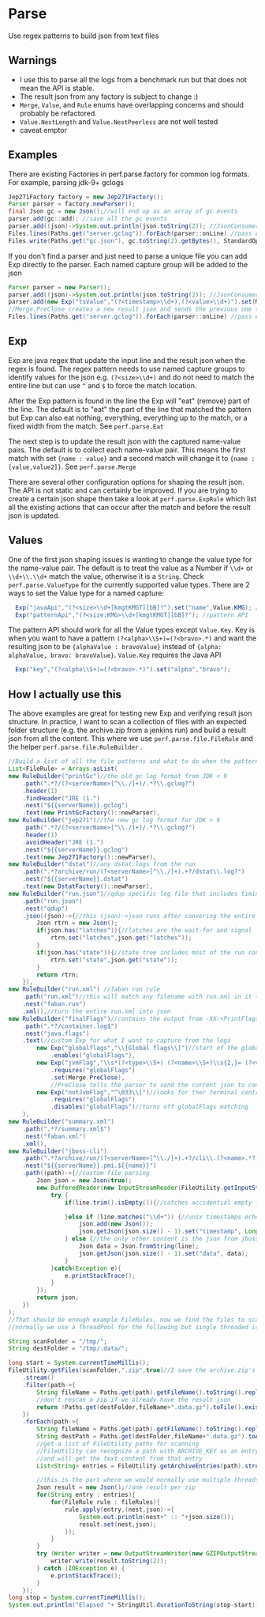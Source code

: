 # Parse
Use regex patterns to build json from text files


## Warnings
* I use this to parse all the logs from a benchmark run but that does not mean the API is stable.
* The result json from any factory is subject to change :)
* `Merge`, `Value`, and `Rule` enums have overlapping concerns and should probably be refactored.
* `Value.NestLength` and `Value.NestPeerless` are not well tested
* caveat emptor


## Examples
There are existing Factories in perf.parse.factory for common log formats. For example, parsing jdk-9+ gclogs
```Java
Jep271Factory factory = new Jep271Factory();
Parser parser = factory.newParser();
final Json gc = new Json();//will end up as an array of gc events
parser.add(gc::add); //save all the gc events
parser.add((json)->System.out.println(json.toString(2)); //JsonConsumer logs each json
Files.lines(Paths.get("server.gclog")).forEach(parser::onLine) //pass each line to the parser
Files.write(Paths.get("gc.json"), gc.toString(2).getBytes(), StandardOpenOption.CREATE);
```

If you don't find a parser and just need to parse a unique file you can add Exp directly to the parser. Each named capture group will be added to the json

```Java
Parser parser = new Parser();
parser.add((json)->System.out.println(json.toString(2)); //JsonConsumer logs each json
parser.add(new Exp("tsValue","(?<timestamp>\\d+),(?<value>\\d+)").set(Merge.PreClose));
//Merge.PreClose creates a new result json and sends the previous one to the JsonConsumers
Files.lines(Paths.get("server.gclog")).forEach(parser::onLine) //pass each line to the parser
```

## Exp
Exp are java regex that update the input line and the result json when the regex is found. The regex pattern needs to use named capture groups to identify values for the json e.g. `(?<size>\\d+)` and do not need to match the entire line but can use `^` and `$` to force the match location.

After the Exp pattern is found in the line the Exp will "eat" (remove) part of the line. The default is to "eat" the part of the line that matched the pattern but Exp can also eat nothing, everything, everything up to the match, or a fixed width from the match. See `perf.parse.Eat`

The next step is to update the result json with the captured name-value pairs. The default is to collect each name-value pair. This means the first match with set `{name : value}` and a second match will change it to `{name : [value,value2]}`. See `perf.parse.Merge`

There are several other configuration options for shaping the result json. The API is not static and can certainly be improved. If you are trying to create a certain json shape then take a look at `perf.parse.ExpRule` which list all the existing actions that can occur after the match and before the result json is updated.

## Values
One of the first json shaping issues is wanting to change the value type for the name-value pair. The default is to treat the value as a Number if `\\d+` or `\\d+\\.\\d+` match the value, otherwise it is a `String`. Check `perf.parse.ValueType` for the currently supported value types. There are 2 ways to set the Value type for a named capture:

```Java
  Exp("javaApi","(?<size>\\d+[kmgtKMGT][bB]?").set("name",Value.KMG); //Java API
  Exp("patternApi","(?<size:KMG>\\d+[kmgtKMGT][bB]?"); //pattern API
```
The pattern API should work for all the Value types except `Value.Key`. Key is when you want to have a pattern `(?<alpha>\\S+)=(?<bravo>.*)` and want the resulting json to be `{alphaValue : bravoValue}` instead of `{alpha: alphaValue, bravo: bravoValue}`. `Value.Key` requires the Java API
```Java
  Exp("key","(?<alpha\\S+)=(?<bravo>.*)").set("alpha","bravo");
```


## How I actually use this
The above examples are great for testing new Exp and verifying result json structure. In practice, I want to scan a collection of files with an expected folder structure (e.g. the archive.zip from a jenkins run) and build a result json from all the content. This where we use `perf.parse.file.FileRule` and the helper `perf.parse.file.RuleBuilder` .
```Java
//Build a list of all the file patterns and what to do when the pattern matches
List<FileRule> = Arrays.asList(
new RuleBuilder("printGc")//the old gc log format from JDK < 9
    .path(".*?/(?<serverName>[^\\./]+)/.*?\\.gclog?")
    .header(1)
    .findHeader("JRE (1.")
    .nest("${{serverName}}.gclog")
    .text(new PrintGcFactory()::newParser),
new RuleBuilder("jep271")//the new gc log format for JDK > 9
    .path(".*?/(?<serverName>[^\\./]+)/.*?\\.gclog?")
    .header(1)
    .avoidHeader("JRE (1.")
    .nest("${{serverName}}.gclog")
    .text(new Jep271Factory()::newParser),
new RuleBuilder("dstat")//any dstat.logs from the run
    .path(".*?archive/run/(?<serverName>[^\\./]+).+?/dstat\\.log?")
    .nest("${{serverName}}.dstat")
    .text(new DstatFactory()::newParser),
new RuleBuilder("run.json")//qdup specific log file that includes timing information
    .path("run.json")
    .nest("qdup")
    .json((json)->{//this (json)->json runs after convering the entire file into json
        Json rtrn = new Json();
        if(json.has("latches")){//latches are the wait-for and signal
            rtrn.set("latches",json.get("latches"));
        }
        if(json.has("state")){//state tree includes most of the run configuration
            rtrn.set("state",json.get("state"));
        }
        return rtrn;
    }),
new RuleBuilder("run.xml") //faban run rule
    .path("run.xml")//this will match any filename with run.xml in it (e.g. test.run.xml)
    .nest("faban.run")
    .xml(),//turn the entire run.xml into json
new RuleBuilder("finalFlags")//contains the output from -XX:+PrintFlagsFinal
    .path(".*?/container.log$")
    .nest("java.flags")
    .text(//custom Exp for what I want to capture from the logs
        new Exp("globalflags","\\[Global flags\\]")//start of the global flag output
            .enables("globalFlags"),
        new Exp("jvmFlag","\\s*(?<type>\\S+) (?<name>\\S+)\\s{2,}= (?<value>\\S*)\\s+\\{(?<scope>[^\\}]+)\\} \\{(?<source>[^\\}]+)\\}")
            .requires("globalFlags")
            .set(Merge.PreClose),
            //PreClose tells the parser to send the current json to consumers
        new Exp("notJvmFlag","^\033\\[")//looks for ther terminal control prefix
            .requires("globalFlags")
            .disables("globalFlags")//turns off globalFlags matching
    ),
new RuleBuilder("summary.xml")
    .path(".*?/summary.xml$")
    .nest("faban.xml")
    .xml(),
new RuleBuilder("jboss-cli")
    .path(".*?archive/run/(?<serverName>[^\\./]+).+?/cli\\.(?<name>.*?)\\.log?")
    .nest("${{serverName}}.pmi.${{name}}")
    .path((path)->{//custom file parsing
        Json json = new Json(true);
        new BufferedReader(new InputStreamReader(FileUtility.getInputStream(path))).lines().forEach(line->{
            try {
                if(line.trim().isEmpty()){//catches accidential empty lines

                }else if (line.matches("\\d+")) {//unix timestamps echo'd to file
                    json.add(new Json());
                    json.getJson(json.size() - 1).set("timestamp", Long.parseLong(line));
                } else {//the only other content is the json from jboss-cli
                    Json data = Json.fromString(line);
                    json.getJson(json.size() - 1).set("data", data);
                }
            }catch(Exception e){
                e.printStackTrace();
            }
        });
        return json;
    })
);
//That should be enough example FileRules, now we find the files to scan
//normally we use a ThreadPool for the following but single threaded is easier to read

String scanFolder = "/tmp/";
String destFolder = "/tmp/.data/";

long start = System.currentTimeMillis();
FileUtility.getFiles(scanFolder,".zip",true)//I save the archive.zip's from jenkins
    .stream()
    .filter(path->{
        String fileName = Paths.get(path).getFileName().toString().replaceFirst("\\.[^\\.]+$","");
        //don't rescan a zip if we already have the result json
        return !Paths.get(destFolder,fileName+".data.gz").toFile().exists();
    })
    .forEach(path->{
        String fileName = Paths.get(path).getFileName().toString().replaceFirst("\\.[^\\.]+$","");
        String destPath = Paths.get(destFolder,fileName+".data.gz").toAbsolutePath().toString();
        //get a list of FileUtility paths for scanning
        //FileUtility can recognize a path with ARCHIVE_KEY as an entry in an archive
        //and will get the text content from that entry
        List<String> entries = FileUtility.getArchiveEntries(path).stream().map(entry->path+FileUtility.ARCHIVE_KEY+entry).collect(Collectors.toList());

        //this is the part where we would normally use multiple threads
        Json result = new Json();//one result per zip
        for(String entry : entries){
            for(FileRule rule : fileRules){
                rule.apply(entry,(nest,json)->{
                    System.out.println(nest+" :: "+json.size());
                    result.set(nest,json);
                });
            }
        }
        try (Writer writer = new OutputStreamWriter(new GZIPOutputStream(new FileOutputStream(destPath)), "UTF-8")) {
            writer.write(result.toString(2));
        } catch (IOException e) {
            e.printStackTrace();
        }
    });
long stop = System.currentTimeMillis();
System.out.println("Elapsed "+ StringUtil.durationToString(stop-start));

```